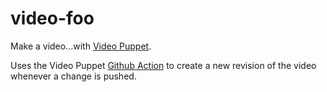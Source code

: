 # video-foo

Make a video...with [Video Puppet](https://videopuppet.com/).

Uses the Video Puppet [Github Action](https://github.com/marketplace/actions/video-puppet) to create a new revision of the video whenever a change is pushed.
